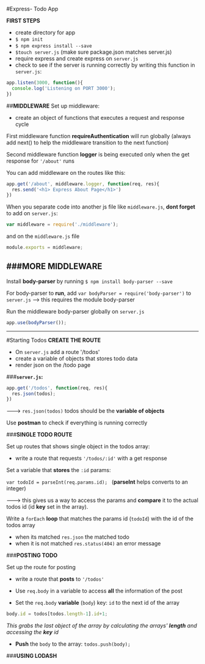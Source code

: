 #Express- Todo App

**FIRST STEPS**

- create directory for app
- ```$ npm init```
- ```$ npm express install --save```
- ```$touch server.js``` (make sure package.json matches server.js)
- require express and create express on ```server.js```
- check to see if the server is running correctly by writing this function in ```server.js```: 

```javascript
app.listen(3000, function(){
  console.log('Listening on PORT 3000');
})
```

##**MIDDLEWARE**
Set up middleware: 

- create an object of functions that executes a request and response cycle

First middleware function **requireAuthentication** will run globally
(always add next() to help the middleware transition to the next function)

Second middleware function **logger** is being executed only when the get response for `'/about'` runs

You can add middleware on the routes like this: 

```javascript
app.get('/about', middleware.logger, function(req, res){
  res.send('<h1> Express About Page</h1>')
})
```

When you separate code into another js file like `middleware.js`,
**dont forget** to add on `server.js`:

```javascript
var middleware = require('./middleware');
```

and on the ```middleware.js``` file 

```javascript
module.exports = middleware;
```

###MORE MIDDLEWARE
---
Install **body-parser** by running `$ npm install body-parser --save`

For body-parser to **run**, add `var bodyParser = require('body-parser')` to `server.js` --> this requires the module body-parser

Run the middleware body-parser globally on `server.js`

```javascript
app.use(bodyParser());
```

---

#Starting Todos
**CREATE THE ROUTE**

- On `server.js` add a route '/todos' 
- create a variable of objects that stores todo data
- render json on the /todo page

###**`server.js`:**

```javascript
app.get('/todos', function(req, res){
  res.json(todos);
})
```

---> ```res.json(todos)``` todos should be the **variable of objects**

Use **postman** to check if everything is running correctly

###**SINGLE TODO ROUTE**

Set up routes that shows single object in the todos array:

- write a route that requests `'/todos/:id'` with a get response

Set a variable that **stores** the `:id` params:

`var todoId = parseInt(req.params.id); ` (**parseInt** helps converts to an integer)

---> this gives us a way to access the params and **compare** it to the actual todos id (id **key** set in the array).

Write a `forEach` **loop** that matches the params id (`todoId`) with the id of the todos array

- when its matched `res.json` the matched todo
- when it is not matched `res.status(404)` an error message 

###**POSTING TODO**

Set up the route for posting 

- write a route that **posts** to `'/todos'` 

- Use `req.body` in a variable to access **all** the information of the post

- Set the `req.body` **variable** (`body`) key: `id` to the next id of the array

```javascript
body.id = todos[todos.length-1].id+1;
```

_This grabs the last object of the array by calculating the arrays' **length** and accessing the **key** id_

- **Push** the `body` to the array: ```todos.push(body);```

###**USING LODASH**

